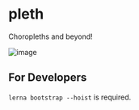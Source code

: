 # pleth
Choropleths and beyond!

![image](https://user-images.githubusercontent.com/68416/92919753-0b4c9600-f3ff-11ea-83c9-5cb3e574fc29.png)

## For Developers

`lerna bootstrap --hoist` is required.
